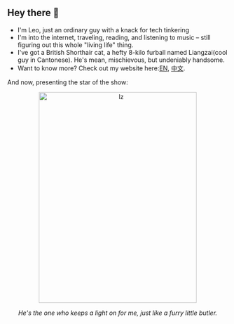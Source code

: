 ## Hey there 👋

- I'm Leo, just an ordinary guy with a knack for tech tinkering
- I'm into the internet, traveling, reading, and listening to music – still figuring out this whole "living life" thing.
- I've got a British Shorthair cat, a hefty 8-kilo furball named Liangzai(cool guy in Cantonese). He's mean, mischievous, but undeniably handsome.
- Want to know more? Check out my website here:[EN](https://en.ifuryst.com), [中文](https://www.ifuryst.com).

And now, presenting the star of the show:

<div align="center">
  <img src="https://github.com/user-attachments/assets/01ac003e-b35c-43fb-8986-e192c4c8e1d6" alt="lz" width="360" height="480">
  
  <p><em>He's the one who keeps a light on for me, just like a furry little butler.</em></p>
</div>
